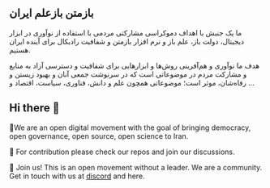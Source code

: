 ## باز‌متن باز‌علم ایران

ما یک جنبش با اهداف دموکراسی مشارکتی مردمی با استفاده از نوآوری در ابزار دیجیتال، دولت باز، علم باز و نرم افزار بازمتن و شفافیت رادیکال برای آینده ایران هستیم.

 هدف ما نوآوری و هم‌آفرینی روش‌ها و ابزارهایی برای شفافیت و دسترسی  آزاد به منابع  و مشارکت مردم در موضوعاتی است که در سرنوشت جمعی آنان و بهبود زیستن و رفاه‌شان، موثر است؛ موضوعاتی همچون علم و دانش، فناوری، سیاست، اقتصاد و ...

## Hi there 👋

🙋‍We are an open digital movement with the goal of bringing democracy, open governance, open source, open science to Iran.

🌈  For contribution please check our repos and join our discussions.

🗽  Join us! This is an open movement without a leader. We are a community. Get in touch with us at [discord](https://discord.gg/2zkS4MekxB) and here.

<!--

**Here are some ideas to get you started:**

🙋‍♀️ A short introduction - what is your organization all about?
🌈 Contribution guidelines - how can the community get involved?
👩‍💻 Useful resources - where can the community find your docs? Is there anything else the community should know?
🍿 Fun facts - what does your team eat for breakfast?
🧙 Remember, you can do mighty things with the power of [Markdown](https://docs.github.com/github/writing-on-github/getting-started-with-writing-and-formatting-on-github/basic-writing-and-formatting-syntax)
-->
